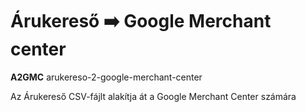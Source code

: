 # Árukereső ➡️ Google Merchant center

**A2GMC** arukereso-2-google-merchant-center

Az Árukereső CSV-fájlt alakítja át a Google Merchant Center számára
